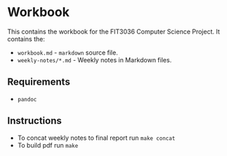 # Workbook

This contains the workbook for the FIT3036 Computer Science Project. It contains
the:

* `workbook.md` - `markdown` source file.
* `weekly-notes/*.md` - Weekly notes in Markdown files.

## Requirements

* `pandoc`

## Instructions

* To concat weekly notes to final report run `make concat`
* To build pdf run `make`
